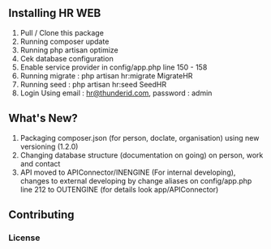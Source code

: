 ## Installing HR WEB

1. Pull / Clone this package
2. Running composer update
3. Running php artisan optimize
4. Cek database configuration
5. Enable service provider in config/app.php line 150 - 158
6. Running migrate : php artisan hr:migrate MigrateHR
7. Running seed : php artisan hr:seed SeedHR
8. Login Using email : hr@thunderid.com, password : admin

## What's New?
1. Packaging composer.json (for person, doclate, organisation) using new versioning (1.2.0)
2. Changing database structure (documentation on going) on person, work and contact
3. API moved to APIConnector/INENGINE (For internal developing), changes to external developing by change aliases on config/app.php line 212 to OUTENGINE (for details look app/APIConnector)

## Contributing



### License


